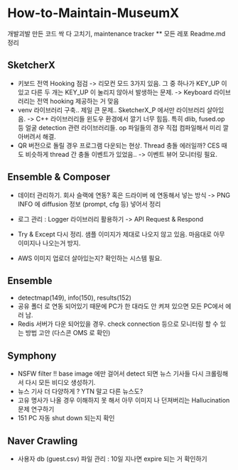 # How-to-Maintain-MuseumX
개발괴발 만든 코드 싹 다 고치기, maintenance tracker 
** 모든 레포 Readme.md 정리 

## SketcherX 
- 키보드 전역 Hooking 점검
    -> 리모컨 모드 3가지 있음. 그 중 하나가 KEY_UP 이 있고 다른 두 개는 KEY_UP 이 눌리지 않아서 발생하는 문제.
    -> Keyboard 라이브러리는 전역 hooking 제공하는 거 맞음
- venv 라이브러리 구축.. 제일 큰 문제.. SketcherX_P 에서만 라이브러리 살아있음.
    -> C++ 라이브러리들 윈도우 환경에서 깔기 너무 힘듬. 특히 dlib, fused.op 등 얼굴 detection 관련 라이브러리들.
      op 파일들의 경우 직접 컴파일해서 미리 깔아버려서 해결.
- QR 버전으로 돌릴 경우 프로그램 다운되는 현상. Thread 충돌 에러일까? CES 때도 비슷하게 thread 간 충돌 이벤트가 있었음..
  -> 이벤트 뷰어 모니터링 필요.

## Ensemble & Composer 
- 데이터 관리하기. 회사 슬랙에 연동? 혹은 드라이버 에 연동해서 넣는 방식
    -> PNG INFO 에 diffusion 정보 (prompt, cfg 등) 넣어서 정리
- 로그 관리 : Logger 라이브러리 활용하기
    -> API Request & Respond 
    
- Try & Except 다시 정리. 샘플 이미지가 제대로 나오지 않고 있음. 마음대로 아무 이미지나 나오는거 방지.
- AWS 이미지 업로더 살아있는지? 확인하는 시스템 필요.

## Ensemble
- detectmap(149), info(150), results(152)
- 공유 폴더 로 연동 되어있기 때문에 PC가 한 대라도 안 켜져 있으면 모든 PC에서 에러 남.
- Redis 서버가 다운 되어있을 경우. check connection 등으로 모니터링 할 수 있는 방법 고안 (다스콘 OMS 로 확인)


## Symphony
- NSFW filter !! base image 에만 걸어서 detect 되면 뉴스 기사들 다시 크롤링해서 다시 모든 비디오 생성하기.
- 뉴스 기사 더 다양하게 ? YTN 말고 다른 뉴스도?
- 고유 명사가 나올 경우 이해하지 못 해서 아무 이미지 나 던져버리는 Hallucination 문제 연구하기
- 151 PC 자동 shut down 되는지 확인 

## Naver Crawling 
- 사용자 db (guest.csv) 파일 관리 : 10일 지나면 expire 되는 거 확인하기


